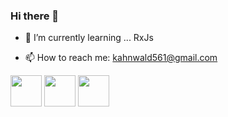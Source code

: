 <link rel="stylesheet" href="https://cdn.jsdelivr.net/gh/devicons/devicon@v2.15.1/devicon.min.css">

### Hi there 👋
- 🌱 I’m currently learning ... RxJs
* 📫 How to reach me: kahnwald561@gmail.com
<div class="row">

<img height=50 width=50 src="https://cdn.jsdelivr.net/gh/devicons/devicon/icons/dotnetcore/dotnetcore-original.svg" /> 
<img height=50 width=50 src="https://cdn.jsdelivr.net/gh/devicons/devicon/icons/dot-net/dot-net-original-wordmark.svg" /> 
<img height=50 width=50 src="https://cdn.jsdelivr.net/gh/devicons/devicon/icons/csharp/csharp-original.svg" /> 
                   
</div>
